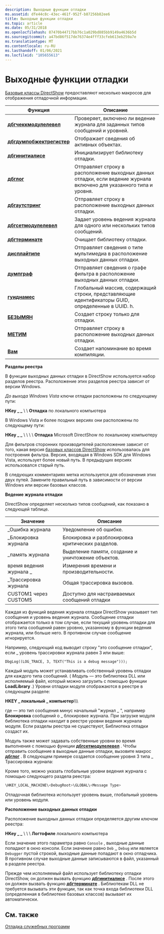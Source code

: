 ```yaml
---
description: Выходные функции отладки
ms.assetid: dfe44c8c-43ec-461f-952f-b87256b82ee6
title: Выходные функции отладки
ms.topic: article
ms.date: 05/31/2018
ms.openlocfilehash: 87470b44717bb76c1a029bd885bb9149a4636b5d
ms.sourcegitcommit: a47bd86f517de76374e4fff33cfeb613eb259a7e
ms.translationtype: MT
ms.contentlocale: ru-RU
ms.lasthandoff: 01/06/2021
ms.locfileid: "105655613"
---
```

# <a name="debug-output-functions"></a>Выходные функции отладки

[Базовые классы DirectShow](directshow-base-classes.md) предоставляют несколько макросов для отображения отладочной информации.



| Функция                                               | Описание                                                                                          |
|--------------------------------------------------------|------------------------------------------------------------------------------------------------------|
| [**дбгчеккмодулелевел**](dbgcheckmodulelevel.md)     | Проверяет, включено ли ведение журнала для заданных типов сообщений и уровней.                             |
| [**дбгдумпобжектрегистер**](dbgdumpobjectregister.md) | Отображает сведения об активных объектах.                                                           |
| [**дбгинитиалисе**](dbginitialise.md)                 | Инициализирует библиотеку отладки.                                                                       |
| [**дбглог**](dbglog.md)                               | Отправляет строку в расположение выходных данных отладки, если ведение журнала включено для указанного типа и уровня. |
| [**дбгаутстринг**](dbgoutstring.md)                   | Отправляет строку в расположение выходных данных отладки.                                                         |
| [**дбгсетмодулелевел**](dbgsetmodulelevel.md)         | Задает уровень ведения журнала для одного или нескольких типов сообщений.                                                |
| [**дбгтерминате**](dbgterminate.md)                   | Очищает библиотеку отладки.                                                                         |
| [**дисплайтипе**](displaytype.md)                     | Отправляет сведения о типе мультимедиа в расположение выходных данных отладки.                                   |
| [**думпграф**](dumpgraph.md)                         | Отправляет сведения о графе фильтра в расположение выходных данных отладки.                                 |
| [**гуиднамес**](guidnames.md)                         | Глобальный массив, содержащий строки, представляющие идентификаторы GUID, определенные в UUID. h.                        |
| [**БЕЗЫМЯН**](name.md)                                   | Создает строку только для отладки.                                                                       |
| [**МЕТИМ**](note.md)                                   | Отправляет строку в расположение выходных данных отладки.                                                         |
| [**Вам**](remind.md)                               | Создает напоминание во время компиляции.                                                                |



 

**Разделы реестра**

В функции выходных данных отладки в DirectShow используется набор разделов реестра. Расположение этих разделов реестра зависит от версии Windows.

*До выхода Windows Vista* ключи отладки расположены по следующему пути:

**HKey \_ \_** \\  \\ **Отладка** по локального компьютера

В Windows Vista и более поздних версиях они расположены по следующему пути:

**HKey \_ \_** \\  \\  \\  \\ **Отладка** Microsoft DirectShow по локальному компьютеру

Для фильтров сторонних производителей расположение зависит от того, какая версия [базовых классов DirectShow](directshow-base-classes.md) использовалась для построения фильтра. Версия, входящая в Windows SDK для Windows Vista, использует более новый путь. В предыдущих версиях использовался старый путь.

В следующих комментариях метка *<DebugRoot>* используется для обозначения этих двух путей. Замените правильный путь в зависимости от версии Windows или версии базовых классов.

**Ведение журнала отладки**

DirectShow определяет несколько типов сообщений, как показано в следующей таблице.



| Значение                   | Описание                                             |
|-------------------------|---------------------------------------------------------|
| \_Ошибка журнала              | Уведомление об ошибке.                                     |
| \_Блокировка журнала            | Блокировка и разблокировка критических разделов.             |
| \_память журнала             | Выделение памяти, создание и уничтожение объектов. |
| время ведения журнала \_             | Измерения времени и производительности.                    |
| \_Трассировка журнала              | Общая трассировка вызовов.                                   |
| CUSTOM1 через CUSTOM5 | Доступно для настраиваемых сообщений отладки                     |



 

Каждая из функций ведения журнала отладки DirectShow указывает тип сообщения и уровень ведения журнала. Сообщение отладки отображается только в том случае, если текущий уровень отладки для этого типа сообщений равен уровню, указанному в функции ведения журнала, или больше него. В противном случае сообщение игнорируется.

Например, следующий код выводит строку "это сообщение отладки", если \_ уровень трассировки журнала равен 3 или выше:

``` syntax
DbgLog((LOG_TRACE, 3, TEXT("This is a debug message")));
```

Каждый модуль может устанавливать собственный уровень отладки для каждого типа сообщений. ( *Модуль* — это библиотека DLL или исполняемый файл, который можно загрузить с помощью функции **LoadLibrary** .) Уровни отладки модуля отображаются в реестре в следующем разделе:

**HKEY \_ локальный \_ компьютер**\\**<DebugRoot>**\\**<ModuleName>**\\**<MessageType>**

где *<Message Type>* — это тип сообщения минус начальный "журнал \_ ", например **Блокировка** сообщений о \_ блокировке журнала. При загрузке модуля библиотека отладки находит в реестре уровни ведения журнала модуля. Если разделы реестра не существуют, Библиотека отладки создаст их.

Модуль также может задавать собственные уровни во время выполнения с помощью функции [**дбгсетмодулелевел**](dbgsetmodulelevel.md) . Чтобы отправить сообщение в выходные данные отладки, вызовите макрос [**дбглог**](dbglog.md) . В следующем примере создается сообщение уровня 3 типа \_ Трассировка журнала:

Кроме того, можно указать глобальные уровни ведения журнала с помощью следующего раздела реестра:


```C++
\HKEY_LOCAL_MACHINE\<DebugRoot>\GLOBAL\<Message Type>
```



Отладочная библиотека использует уровень выше, глобальный уровень или уровень модуля.

**Расположение выходных данных отладки**

Расположение выходных данных отладки определяется другим ключом реестра:

**HKey \_ \_** \\ **<DebugRoot>** \\ **<Modile Name>** \\ **Логтофиле** локального компьютера

Если значение этого параметра равно `Console` , выходные данные попадают в окно консоли. Если значение равно `Deb` ,, `Debug` или является `Debugger` пустой строкой, выходные данные попадают в окно отладчика. В противном случае выходные данные записываются в файл, указанный в разделе реестра.

Прежде чем исполняемый файл использует библиотеку отладки DirectShow, он должен вызвать функцию [**дбгинитиалисе**](dbginitialise.md) . После этого он должен вызвать функцию [**дбгтерминате**](dbgterminate.md) . Библиотекам DLL не требуется вызывать эти функции, так как точка входа библиотеки DLL (определенная в библиотеке базовых классов) вызывает их автоматически.

## <a name="related-topics"></a>См. также

<dl> <dt>

[Отладка служебных программ](debugging-utilities.md)
</dt> </dl>

 

 



